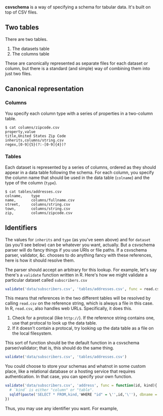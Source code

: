 **csvschema** is a way of specifying a schema for tabular data.
It's built on top of CSV files.

## Two tables
There are two tables.

1. The datasets table
2. The columns table

These are canonically represented as separate files for each dataset or column,
but there is a standard (and simple) way of combining them into just two files.

## Canonical representation

### Columns
You specify each column type with a series of properties in a two-column table.

    $ cat columns/zipcode.csv
    property,value
    title,United States Zip Code
    inherits,columns/string.csv
    regex,[0-9]{5}(?:-[0-9]{4})?

### Tables
Each dataset is represented by a series of columns, ordered as they should
appear in a data table following the schema. For each column, you specify the
column name that should be used in the data table (`colname`) and the type of
the column (`type`).

    $ cat tables/addresses.csv
    colname,    type
    name,       columns/fullname.csv
    street,     columns/string.csv
    town,       columns/string.csv
    zip,        columns/zipcode.csv

## Identifiers
The values for `inherits` and `type` (as you've seen above) and for `dataset`
(as you'll see below) can be whatever you want, actually. But a csvschema
parser will do fancy things if you use URIs or file paths. If a csvschema
parser, validator, &c. chooses to do anything fancy with these references,
here is how it should resolve them.

The parser should accept an arbitrary for this lookup. For example, let's
say there's a `validate` function written in R. Here's how we might validate
a particular dataset called `subscribers.csv`

```R
validate('data/subscribers.csv', 'tables/addresses.csv', func = read.csv)
```

This means that references in the two different tables will be resolved by
calling `read.csv` on the reference string, which is always a file in this
case. In R, `read.csv`, also handles web URLs. Specifically, it does this.

1. Check for a protocal (like `http://`). If the reference string contains
    one, use that protocal to look up the data table.
2. If it doesn't contain a protocal, try looking up the data table as a
    file on the local filesystem.

This sort of function should be the default function in a csvschema
parser/validator; that is, this should do the same thing.

```R
validate('data/subscribers.csv', 'tables/addresses.csv')
```

You could choose to store your schemas and whatnot in some custom place,
like a relational database or a hosting service that requires authentication.
In that case, you can specify your own function.

```R
validate('data/subscribers.csv', 'address', func = function(id, kind){
  # `kind` is either "column" or "table".
  sqldf(paste('SELECT * FROM,kind,'WHERE "id" = \'',id,'\''), dbname = 'foo.sqlite')
})
```

Thus, you may use any identifier
you want. For example,
